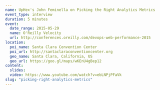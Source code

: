 ```yaml
---
name: UpHex's John Feminella on Picking the Right Analytics Metrics
event_type: interview
duration: 5 minutes
event:
  date_range: 2015-05-29
  name: O'Reilly Velocity
  url: http://conferences.oreilly.com/devops-web-performance-2015
location:
  poi_name: Santa Clara Convention Center
  poi_url: http://santaclaraconventioncenter.org
  geo_name: Santa Clara, California, US
  geo_url: https://goo.gl/maps/wKEnU4gBep12
content:
  slides:
  video: https://www.youtube.com/watch?v=ebLNPjPFaVk
slug: "picking-right-analytics-metrics"
---
```

